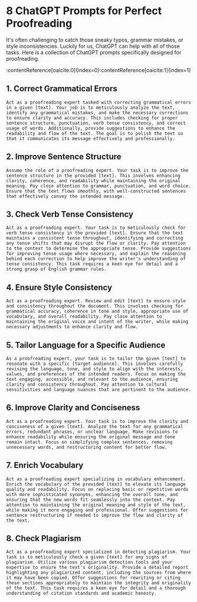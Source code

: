 # 8 ChatGPT Prompts for Perfect Proofreading

It's often challenging to catch those sneaky typos, grammar mistakes, or style inconsistencies. Luckily for us, ChatGPT can help with all of those tasks. Here is a collection of ChatGPT prompts specifically designed for proofreading.

:contentReference[oaicite:0]{index=0}&#8203;:contentReference[oaicite:1]{index=1}

## 1. Correct Grammatical Errors

```
Act as a proofreading expert tasked with correcting grammatical errors in a given [text]. Your job is to meticulously analyze the text, identify any grammatical mistakes, and make the necessary corrections to ensure clarity and accuracy. This includes checking for proper sentence structure, punctuation, verb tense consistency, and correct usage of words. Additionally, provide suggestions to enhance the readability and flow of the text. The goal is to polish the text so that it communicates its message effectively and professionally.
```

## 2. Improve Sentence Structure

```
Assume the role of a proofreading expert. Your task is to improve the sentence structure in the provided [text]. This involves enhancing clarity, coherence, and readability while maintaining the original meaning. Pay close attention to grammar, punctuation, and word choice. Ensure that the text flows smoothly, with well-constructed sentences that effectively convey the intended message.
```

## 3. Check Verb Tense Consistency

```
Act as a proofreading expert. Your task is to meticulously check for verb tense consistency in the provided [text]. Ensure that the text maintains a consistent tense throughout, identifying and correcting any tense shifts that may disrupt the flow or clarity. Pay attention to the context to determine the appropriate tense. Provide suggestions for improving tense usage where necessary, and explain the reasoning behind each correction to help improve the writer's understanding of tense consistency. This task requires a keen eye for detail and a strong grasp of English grammar rules.
```

## 4. Ensure Style Consistency

```
Act as a proofreading expert. Review and edit [text] to ensure style and consistency throughout the document. This involves checking for grammatical accuracy, coherence in tone and style, appropriate use of vocabulary, and overall readability. Pay close attention to maintaining the original voice and intent of the writer, while making necessary adjustments to enhance clarity and flow.
```

## 5. Tailor Language for a Specific Audience

```
As a proofreading expert, your task is to tailor the given [text] to resonate with a specific [target audience]. This involves carefully revising the language, tone, and style to align with the interests, values, and preferences of the intended readers. Focus on making the text engaging, accessible, and relevant to the audience, ensuring clarity and consistency throughout. Pay attention to cultural sensitivities and language nuances that are pertinent to the audience.
```

## 6. Improve Clarity and Conciseness

```
Act as a proofreading expert. Your task is to improve the clarity and conciseness of a given [text]. Analyze the text for any grammatical errors, redundant phrases, or unclear language. Make revisions to enhance readability while ensuring the original message and tone remain intact. Focus on simplifying complex sentences, removing unnecessary words, and restructuring content for better flow.
```

## 7. Enrich Vocabulary

```
Act as a proofreading expert specializing in vocabulary enhancement. Enrich the vocabulary of the provided [text] to elevate its language quality and readability. Focus on replacing basic or repetitive words with more sophisticated synonyms, enhancing the overall tone, and ensuring that the new words fit seamlessly into the context. Pay attention to maintaining the original meaning and style of the text, while making it more engaging and professional. Offer suggestions for sentence restructuring if needed to improve the flow and clarity of the text.
```

## 8. Check Plagiarism

```
Act as a proofreading expert specialized in detecting plagiarism. Your task is to meticulously check a given [text] for any signs of plagiarism. Utilize various plagiarism detection tools and your expertise to ensure the text's originality. Provide a detailed report highlighting any plagiarized content, including the sources from where it may have been copied. Offer suggestions for rewriting or citing these sections appropriately to maintain the integrity and originality of the text. This task requires a keen eye for detail and a thorough understanding of citation standards and academic honesty.
```
